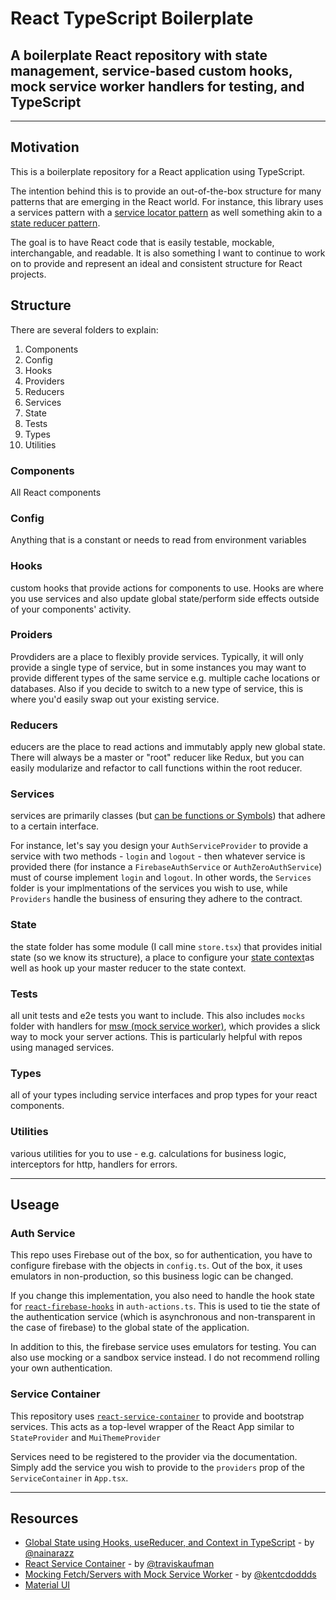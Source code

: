 # React TypeScript Boilerplate

## A boilerplate React repository with state management, service-based custom hooks, mock service worker handlers for testing, and TypeScript

---

## Motivation

This is a boilerplate repository for a React application using TypeScript.

The intention behind this is to provide an out-of-the-box structure for many patterns that are emerging in the React world. For instance, this library uses a services pattern with a [service locator pattern](https://martinfowler.com/articles/injection.html#UsingAServiceLocator) as well something akin to a [state reducer pattern](https://kentcdodds.com/blog/the-state-reducer-pattern-with-react-hooks).

The goal is to have React code that is easily testable, mockable, interchangable, and readable. It is also something I want to continue to work on to provide and represent an ideal and consistent structure for React projects.

## Structure

There are several folders to explain:

1. Components
2. Config
3. Hooks
4. Providers
5. Reducers
6. Services
7. State
8. Tests
9. Types
10. Utilities

### Components

All React components

### Config

Anything that is a constant or needs to read from environment variables

### Hooks

custom hooks that provide actions for components to use. Hooks are where you use services and also update global state/perform side effects outside of your components' activity.

### Proiders

Provdiders are a place to flexibly provide services. Typically, it will only provide a single type of service, but in some instances you may want to provide different types of the same service e.g. multiple cache locations or databases. Also if you decide to switch to a new type of service, this is where you'd easily swap out your existing service.

### Reducers

educers are the place to read actions and immutably apply new global state. There will always be a master or "root" reducer like Redux, but you can easily modularize and refactor to call functions within the root reducer.

### Services

services are primarily classes (but [can be functions or Symbols](https://github.com/traviskaufman/react-service-container)) that adhere to a certain interface.

For instance, let's say you design your `AuthServiceProvider` to provide a service with two methods - `login` and `logout` - then whatever service is provided there (for instance a `FirebaseAuthService` or `AuthZeroAuthService`) must of course implement `login` and `logout`. In other words, the `Services` folder is your implmentations of the services you wish to use, while `Providers` handle the business of ensuring they adhere to the contract.

### State

the state folder has some module (I call mine `store.tsx`) that provides initial state (so we know its structure), a place to configure your [state context](https://reactjs.org/docs/context.html)as well as hook up your master reducer to the state context.

### Tests

all unit tests and e2e tests you want to include. This also includes `mocks` folder with handlers for [msw (mock service worker)](https://mswjs.io/docs/), which provides a slick way to mock your server actions. This is particularly helpful with repos using managed services.

### Types

all of your types including service interfaces and prop types for your react components.

### Utilities

various utilities for you to use - e.g. calculations for business logic, interceptors for http, handlers for errors.

---

## Useage

### Auth Service

This repo uses Firebase out of the box, so for authentication, you have to configure firebase with the objects in `config.ts`. Out of the box, it uses emulators in non-production, so this business logic can be changed.

If you change this implementation, you also need to handle the hook state for [`react-firebase-hooks`](https://github.com/CSFrequency/react-firebase-hooks/tree/master/auth) in `auth-actions.ts`. This is used to tie the state of the authentication service (which is asynchronous and non-transparent in the case of firebase) to the global state of the application.

In addition to this, the firebase service uses emulators for testing. You can also use mocking or a sandbox service instead. I do not recommend rolling your own authentication.

### Service Container

This repository uses [`react-service-container`](https://github.com/traviskaufman/react-service-container) to provide and bootstrap services. This acts as a top-level wrapper of the React App similar to `StateProvider` and `MuiThemeProvider`

Services need to be registered to the provider via the documentation. Simply add the service you wish to provide to the `providers` prop of the `ServiceContainer` in `App.tsx`.

---

## Resources

- [Global State using Hooks, useReducer, and Context in TypeScript](https://nainacodes.com/blog/global-state-using-react-hooks) - by [@nainarazz](https://github.com/nainarazz)
- [React Service Container](https://github.com/traviskaufman/react-service-container) - by [@traviskaufman](https://github.com/traviskaufman)
- [Mocking Fetch/Servers with Mock Service Worker](https://kentcdodds.com/blog/stop-mocking-fetch?ck_subscriber_id=653252534) - by [@kentcdoddds](https://github.com/kentcdodds)
- [Material UI](https://material-ui.com/)
